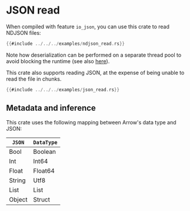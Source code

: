 # JSON read

When compiled with feature `io_json`, you can use this crate to read NDJSON files:

```rust
{{#include ../../../examples/ndjson_read.rs}}
```

Note how deserialization can be performed on a separate thread pool to avoid
blocking the runtime (see also [here](https://ryhl.io/blog/async-what-is-blocking/)).

This crate also supports reading JSON, at the expense of being unable to read the file in chunks.

```rust
{{#include ../../../examples/json_read.rs}}
```

## Metadata and inference

This crate uses the following mapping between Arrow's data type and JSON:

| `JSON` | `DataType` |
| ------ | ---------- |
| Bool   | Boolean    |
| Int    | Int64      |
| Float  | Float64    |
| String | Utf8       |
| List   | List       |
| Object | Struct     |
